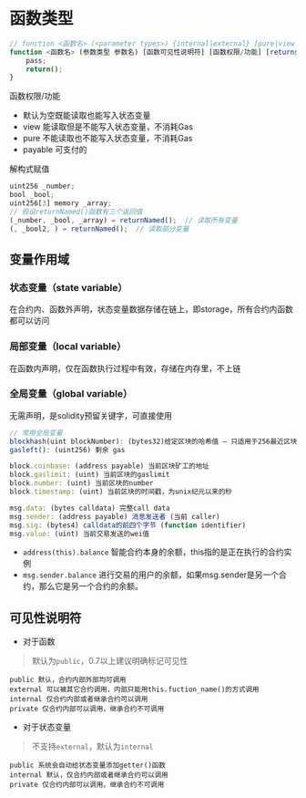 # 函数类型

```js
// function <函数名> (<parameter types>) {internal|external} [pure|view|payable] [returns (<return types>)]
function <函数名> (参数类型 参数名) [函数可见性说明符] [函数权限/功能] [returns (返回值类型)]{
    pass;
    return();
}
```

函数权限/功能

- 默认为空既能读取也能写入状态变量
- view 能读取但是不能写入状态变量，不消耗Gas
- pure 不能读取也不能写入状态变量，不消耗Gas
- payable 可支付的

解构式赋值

```js
uint256 _number;
bool _bool;
uint256[3] memory _array;
// 假设returnNamed()函数有三个返回值
(_number, _bool, _array) = returnNamed();  // 读取所有变量
(, _bool2, ) = returnNamed();  // 读取部分变量
```

## 变量作用域

### 状态变量（state variable）

在合约内、函数外声明，状态变量数据存储在链上，即storage，所有合约内函数都可以访问

### 局部变量（local variable）

在函数内声明，仅在函数执行过程中有效，存储在内存里，不上链

### 全局变量（global variable）

无需声明，是solidity预留关键字，可直接使用

```js
// 常用全局变量
blockhash(uint blockNumber): (bytes32)给定区块的哈希值 – 只适用于256最近区块, 不包含当前区块。
gasleft(): (uint256) 剩余 gas

block.coinbase: (address payable) 当前区块矿工的地址
block.gaslimit: (uint) 当前区块的gaslimit
block.number: (uint) 当前区块的number
block.timestamp: (uint) 当前区块的时间戳，为unix纪元以来的秒

msg.data: (bytes calldata) 完整call data
msg.sender: (address payable) 消息发送者 (当前 caller)
msg.sig: (bytes4) calldata的前四个字节 (function identifier)
msg.value: (uint) 当前交易发送的wei值
```

- `address(this).balance` 智能合约本身的余额，this指的是正在执行的合约实例
- `msg.sender.balance` 进行交易的用户的余额，如果msg.sender是另一个合约，那么它是另一个合约的余额。

## 可见性说明符

- 对于函数

> 默认为`public`，0.7以上建议明确标记可见性

```plain-text
public 默认，合约内部外部均可调用
external 可以被其它合约调用，内部只能用this.fuction_name()的方式调用
internal 仅合约内部或者继承合约可以调用
private 仅合约内部可以调用，继承合约不可调用
```

- 对于状态变量

> 不支持`external`，默认为`internal`

```plain-text
public 系统会自动给状态变量添加getter()函数
internal 默认，仅合约内部或者继承合约可以调用
private 仅合约内部可以调用，继承合约不可调用
```
